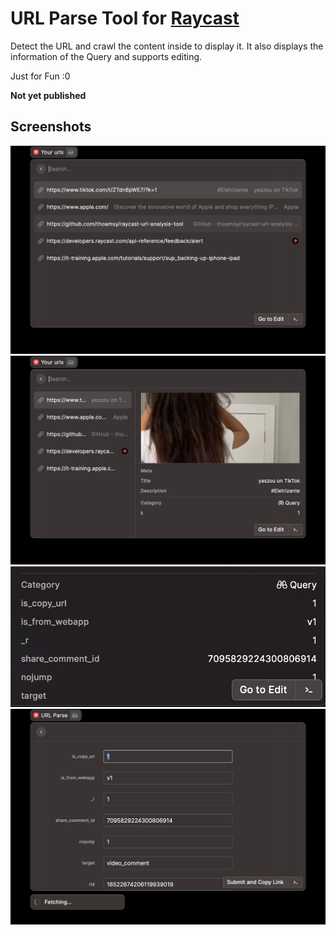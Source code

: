 # URL Parse Tool for [Raycast](https://www.raycast.com)

Detect the URL and crawl the content inside to display it. It also displays the information of the Query and supports editing.

Just for Fun :0

**Not yet published**

## Screenshots

![](screenshots/List%20View.jpg)
![](screenshots/List-Detail%20View.jpg)
![](screenshots/Query%20Meta.jpg)
![](screenshots/Edit%20Query.jpg)
